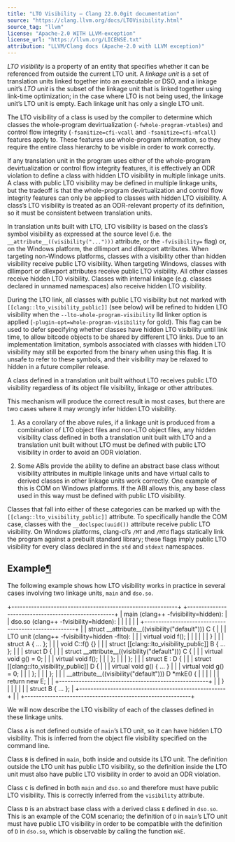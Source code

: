 ```yaml
---
title: "LTO Visibility — Clang 22.0.0git documentation"
source: "https://clang.llvm.org/docs/LTOVisibility.html"
source_tag: "llvm"
license: "Apache-2.0 WITH LLVM-exception"
license_url: "https://llvm.org/LICENSE.txt"
attribution: "LLVM/Clang docs (Apache-2.0 with LLVM exception)"
---
```

_LTO visibility_ is a property of an entity that specifies whether it can be referenced from outside the current LTO unit. A _linkage unit_ is a set of translation units linked together into an executable or DSO, and a linkage unit’s _LTO unit_ is the subset of the linkage unit that is linked together using link-time optimization; in the case where LTO is not being used, the linkage unit’s LTO unit is empty. Each linkage unit has only a single LTO unit.

The LTO visibility of a class is used by the compiler to determine which classes the whole-program devirtualization (`-fwhole-program-vtables`) and control flow integrity (`-fsanitize=cfi-vcall` and `-fsanitize=cfi-mfcall`) features apply to. These features use whole-program information, so they require the entire class hierarchy to be visible in order to work correctly.

If any translation unit in the program uses either of the whole-program devirtualization or control flow integrity features, it is effectively an ODR violation to define a class with hidden LTO visibility in multiple linkage units. A class with public LTO visibility may be defined in multiple linkage units, but the tradeoff is that the whole-program devirtualization and control flow integrity features can only be applied to classes with hidden LTO visibility. A class’s LTO visibility is treated as an ODR-relevant property of its definition, so it must be consistent between translation units.

In translation units built with LTO, LTO visibility is based on the class’s symbol visibility as expressed at the source level (i.e. the `__attribute__((visibility("...")))` attribute, or the `-fvisibility=` flag) or, on the Windows platform, the dllimport and dllexport attributes. When targeting non-Windows platforms, classes with a visibility other than hidden visibility receive public LTO visibility. When targeting Windows, classes with dllimport or dllexport attributes receive public LTO visibility. All other classes receive hidden LTO visibility. Classes with internal linkage (e.g. classes declared in unnamed namespaces) also receive hidden LTO visibility.

During the LTO link, all classes with public LTO visibility but not marked with `[[clang::lto_visibility_public]]` (see below) will be refined to hidden LTO visibility when the `--lto-whole-program-visibility` lld linker option is applied (`-plugin-opt=whole-program-visibility` for gold). This flag can be used to defer specifying whether classes have hidden LTO visibility until link time, to allow bitcode objects to be shared by different LTO links. Due to an implementation limitation, symbols associated with classes with hidden LTO visibility may still be exported from the binary when using this flag. It is unsafe to refer to these symbols, and their visibility may be relaxed to hidden in a future compiler release.

A class defined in a translation unit built without LTO receives public LTO visibility regardless of its object file visibility, linkage or other attributes.

This mechanism will produce the correct result in most cases, but there are two cases where it may wrongly infer hidden LTO visibility.

1.  As a corollary of the above rules, if a linkage unit is produced from a combination of LTO object files and non-LTO object files, any hidden visibility class defined in both a translation unit built with LTO and a translation unit built without LTO must be defined with public LTO visibility in order to avoid an ODR violation.
    
2.  Some ABIs provide the ability to define an abstract base class without visibility attributes in multiple linkage units and have virtual calls to derived classes in other linkage units work correctly. One example of this is COM on Windows platforms. If the ABI allows this, any base class used in this way must be defined with public LTO visibility.
    

Classes that fall into either of these categories can be marked up with the `[[clang::lto_visibility_public]]` attribute. To specifically handle the COM case, classes with the `__declspec(uuid())` attribute receive public LTO visibility. On Windows platforms, clang-cl’s `/MT` and `/MTd` flags statically link the program against a prebuilt standard library; these flags imply public LTO visibility for every class declared in the `std` and `stdext` namespaces.

Example[¶](#example "Link to this heading")
-------------------------------------------

The following example shows how LTO visibility works in practice in several cases involving two linkage units, `main` and `dso.so`.

+-----------------------------------------------------------+  +----------------------------------------------------+
| main (clang++ -fvisibility=hidden):                       |  | dso.so (clang++ -fvisibility=hidden):              |
|                                                           |  |                                                    |
|  +-----------------------------------------------------+  |  |  struct \_\_attribute\_\_((visibility("default"))) C { |
|  | LTO unit (clang++ -fvisibility=hidden -flto):       |  |  |    virtual void f();                               |
|  |                                                     |  |  |  }                                                 |
|  |  struct A { ... };                                  |  |  |  void C::f() {}                                    |
|  |  struct \[\[clang::lto\_visibility\_public\]\] B { ... }; |  |  |  struct D {                                        |
|  |  struct \_\_attribute\_\_((visibility("default"))) C {  |  |  |    virtual void g() = 0;                           |
|  |    virtual void f();                                |  |  |  };                                                |
|  |  };                                                 |  |  |  struct E : D {                                    |
|  |  struct \[\[clang::lto\_visibility\_public\]\] D {        |  |  |    virtual void g() { ... }                        |
|  |    virtual void g() = 0;                            |  |  |  };                                                |
|  |  };                                                 |  |  |  \_\_attribute\_\_((visibility("default"))) D \*mkE() { |
|  |                                                     |  |  |    return new E;                                   |
|  +-----------------------------------------------------+  |  |  }                                                 |
|                                                           |  |                                                    |
|  struct B { ... };                                        |  +----------------------------------------------------+
|                                                           |
+-----------------------------------------------------------+

We will now describe the LTO visibility of each of the classes defined in these linkage units.

Class `A` is not defined outside of `main`’s LTO unit, so it can have hidden LTO visibility. This is inferred from the object file visibility specified on the command line.

Class `B` is defined in `main`, both inside and outside its LTO unit. The definition outside the LTO unit has public LTO visibility, so the definition inside the LTO unit must also have public LTO visibility in order to avoid an ODR violation.

Class `C` is defined in both `main` and `dso.so` and therefore must have public LTO visibility. This is correctly inferred from the `visibility` attribute.

Class `D` is an abstract base class with a derived class `E` defined in `dso.so`. This is an example of the COM scenario; the definition of `D` in `main`’s LTO unit must have public LTO visibility in order to be compatible with the definition of `D` in `dso.so`, which is observable by calling the function `mkE`.